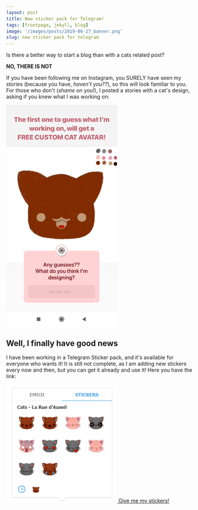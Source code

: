 ```yaml
---
layout: post
title: New sticker pack for Telegram!
tags: [frontpage, jekyll, blog]
image: '/images/posts/2019-06-27_banner.png'
slug: new sticker pack for telegram
---
```


Is there a better way to start a blog than with a cats related post?

**NO, THERE IS NOT**

If you have been following me on Instagram, you SURELY have seen my stories (because you have, *haven't you??*), so this 
will look familiar to you. For those who don't (*shame* on you!), I posted a stories with a cat's design, asking if you 
knew what I was working on:

<img src="/images/posts/2019-06-27_instaStory.png" alt="Instagram story" data-align="center" width="300"/>

## Well, I finally have good news

I have been working in a Telegram Sticker pack, and it's available for everyone who wants it! It is still not complete, as 
I am adding new stickers every now and then, but you can get it already and use it! Here you have the link:

<div data-align="center">
    <a href="https://telegram.me/addstickers/Cats_LaRueAuseil" target="_blank">
        <img src="/images/posts/2019-06-27_stickerPack.png" alt="Instagram story" width="300"/>
    </a>
    <a href="https://telegram.me/addstickers/Cats_LaRueAuseil" target="_blank" class='c-btn c-btn--active'>Give me my stickers!</a>
</div>